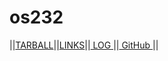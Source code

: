 # os232
||[TARBALL](https://github.com/murifq/os232/blob/main/SandBox/murifq.tar.xz)||[LINKS](https://github.com/murifq/os232/blob/main/links.md)||[ LOG ](https://github.com/murifq/os232/blob/main/TXT/mylog.txt)||[ GitHub ](https://github.com/murifq/os232)||
